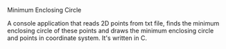 Minimum Enclosing Circle

A console application that reads 2D points from txt file, finds the minimum enclosing circle of these points and draws the minimum enclosing circle and points in coordinate system.
It's written in C.
